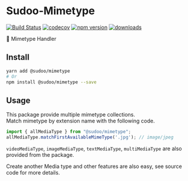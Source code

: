 # Sudoo-Mimetype

[![Build Status](https://travis-ci.com/SudoDotDog/Sudoo-Mimetype.svg?branch=master)](https://travis-ci.com/SudoDotDog/Sudoo-Mimetype)
[![codecov](https://codecov.io/gh/SudoDotDog/Sudoo-Mimetype/branch/master/graph/badge.svg)](https://codecov.io/gh/SudoDotDog/Sudoo-Mimetype)
[![npm version](https://badge.fury.io/js/%40sudoo%2Fmimetype.svg)](https://badge.fury.io/js/%40sudoo%2Fmimetype)
[![downloads](https://img.shields.io/npm/dm/@sudoo/mimetype.svg)](https://www.npmjs.com/package/@sudoo/mimetype)

:file_folder: Mimetype Handler

## Install

```sh
yarn add @sudoo/mimetype
# Or
npm install @sudoo/mimetype --save
```

## Usage

This package provide multiple mimetype collections.  
Match mimetype by extension name with the following code.

```ts
import { allMediaType } from "@sudoo/mimetype";
allMediaType.matchFirstAvailableMimeType('.jpg'); // image/jpeg
```

`videoMediaType`, `imageMediaType`, `textMediaType`,  `multiMediaType` are also provided from the package.

Create another Media type and other features are also easy, see source code for more details.
